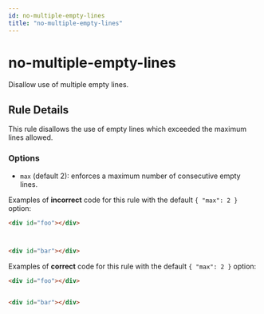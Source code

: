 ```yaml
---
id: no-multiple-empty-lines
title: "no-multiple-empty-lines"
---
```


# no-multiple-empty-lines

Disallow use of multiple empty lines.

## Rule Details

This rule disallows the use of empty lines which exceeded the maximum lines allowed.

### Options

- `max` (default 2): enforces a maximum number of consecutive empty lines.

Examples of **incorrect** code for this rule with the default `{ "max": 2 }` option:

<!-- prettier-ignore-start -->

```html
<div id="foo"></div>



<div id="bar"></div>
```

<!-- prettier-ignore-end -->

Examples of **correct** code for this rule with the default `{ "max": 2 }` option:

<!-- prettier-ignore-start -->

```html
<div id="foo"></div>


<div id="bar"></div>
```

<!-- prettier-ignore-end -->
